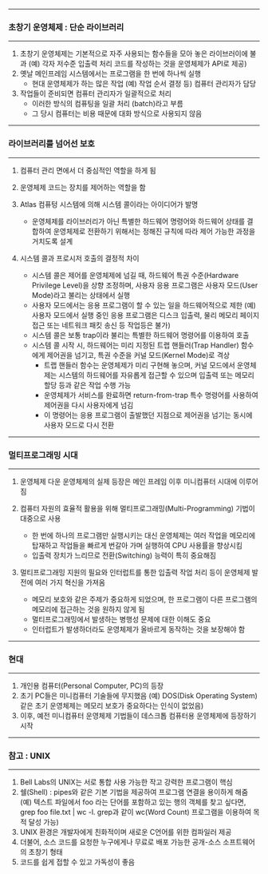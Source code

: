 -----
### 초창기 운영체제 : 단순 라이브러리
-----
1. 초창기 운영체제는 기본적으로 자주 사용되는 함수들을 모아 놓은 라이브러이에 불과 (예) 각자 저수준 입출력 처리 코드를 작성하는 것을 운영체제가 API로 제공)
2. 옛날 메인프레임 시스템에서는 프로그램을 한 번에 하나씩 실행
   - 현대 운영체제가 하는 많은 작업 (예) 작업 순서 결정 등) 컴퓨터 관리자가 담당
3. 작업들이 준비되면 컴퓨터 관리자가 일괄적으로 처리
   - 이러한 방식의 컴퓨팅을 일괄 처리 (batch)라고 부름
   - 그 당시 컴퓨터는 비용 때문에 대화 방식으로 사용되지 않음

-----
### 라이브러리를 넘어선 보호
-----
1. 컴퓨터 관리 면에서 더 중심적인 역할을 하게 됨
2. 운영체제 코드는 장치를 제어하는 역할을 함
3. Atlas 컴퓨텅 시스템에 의해 시스템 콜이라는 아이디어가 발명
   - 운영체제를 라이브러리가 아닌 특별한 하드웨어 명령어와 하드웨어 상태를 결합하여 운영체제로 전환하기 위해서는 정해진 규칙에 따라 제어 가능한 과정을 거치도록 설계

4. 시스템 콜과 프로시저 호출의 결정적 차이
   - 시스템 콜은 제어를 운영체제에 넘길 때, 하드웨어 특권 수준(Hardware Privilege Level)을 상향 조정하며, 사용자 응용 프로그램은 사용자 모드(User Mode)라고 불리는 상태에서 실행
   - 사용자 모드에서는 응용 프로그램이 할 수 있는 일을 하드웨어적으로 제한 (예) 사용자 모드에서 실행 중인 응용 프로그램은 디스크 입출력, 물리 메모리 페이지 접근 또는 네트워크 패킷 송신 등 작업등은 불가)
   - 시스템 콜은 보통 trap이라 불리는 특별한 하드웨어 명령어를 이용하여 호출
   - 시스템 콜 시작 시, 하드웨어는 미리 지정된 트랩 핸들러(Trap Handler) 함수에게 제어권을 넘기고, 특권 수준을 커널 모드(Kernel Mode)로 격상
     + 트랩 핸들러 함수는 운영체제가 미리 구현해 놓으며, 커널 모드에서 운영체제는 시스템의 하드웨어를 자유롭게 접근할 수 있으며 입출력 또는 메모리 할당 등과 같은 작업 수행 가능
     + 운영체제가 서비스를 완료하면 return-from-trap 특수 명령어를 사용하여 제어권을 다시 사용자에게 넘김
     + 이 명령어는 응용 프로그램이 출발했던 지점으로 제어권을 넘기는 동시에 사용자 모드로 다시 전환

-----
### 멀티프로그래밍 시대
-----
1. 운영체제 다운 운영체제의 실제 등장은 메인 프레임 이후 미니컴퓨터 시대에 이루어짐
2. 컴퓨터 자원의 효율적 활용을 위해 멀티프로그래밍(Multi-Programming) 기법이 대중으로 사용
   - 한 번에 하나의 프로그램만 실행시키는 대신 운영체제는 여러 작업을 메모리에 탑재하고 작업들을 빠르게 번갈아 가며 실행하여 CPU 사용률을 향상시킴
   - 입출력 장치가 느리므로 전환(Switching) 능력이 특히 중요해짐

3. 멀티프로그래밍 지원의 필요와 인터럽트를 통한 입출력 작업 처리 등이 운영체제 발전에 여러 가지 혁신을 가져옴
   - 메모리 보호와 같은 주제가 중요하게 되었으며, 한 프로그램이 다른 프로그램의 메모리에 접근하는 것을 원하지 않게 됨
   - 멀티프로그래밍에서 발생하는 병행성 문제에 대한 이해도 중요
   - 인터럽트가 발생하더라도 운영체제가 올바르게 동작하는 것을 보장해야 함

-----
### 현대
-----
1. 개인용 컴퓨터(Personal Computer, PC)의 등장
2. 초기 PC들은 미니컴퓨터 기술들에 무지했음 (예) DOS(Disk Operating System) 같은 초기 운영체제는 메모리 보호가 중요하다는 인식이 없었음)
3. 이후, 예전 미니컴퓨터 운영체제 기법들이 데스크톱 컴퓨터용 운영체제에 등장하기 시작

-----
### 참고 : UNIX
-----
1. Bell Labs의 UNIX는 서로 통합 사용 가능한 작고 강력한 프로그램이 핵심
2. 쉘(Shell) : pipes와 같은 기본 기법을 제공하여 프로그램 연결을 용이하게 해줌 (예) 텍스트 파일에서 foo 라는 단어를 포함하고 있는 행의 객체를 찾고 싶다면, grep foo file.txt | wc -l. grep과 같이 wc(Word Count) 프로그램을 이용하여 목적 달성 가능)
3. UNIX 환경은 개발자에게 친화적이며 새로운 C언어를 위한 컴파일러 제공
4. 더불어, 소스 코드를 요청한 누구에게나 무료로 배포 가능한 공개-소스 소프트웨어의 초창기 형태
5. 코드를 쉽게 접할 수 있고 가독성이 좋음
